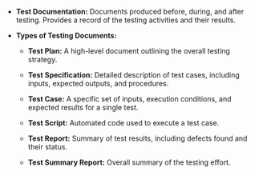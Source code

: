 - **Test Documentation:** Documents produced before, during, and after testing. Provides a record of the testing activities and their results.
    
- **Types of Testing Documents:**
    
    - **Test Plan:** A high-level document outlining the overall testing strategy.
        
    - **Test Specification:** Detailed description of test cases, including inputs, expected outputs, and procedures.
        
    - **Test Case:** A specific set of inputs, execution conditions, and expected results for a single test.
        
    - **Test Script:** Automated code used to execute a test case.
        
    - **Test Report:** Summary of test results, including defects found and their status.
        
    - **Test Summary Report:** Overall summary of the testing effort.